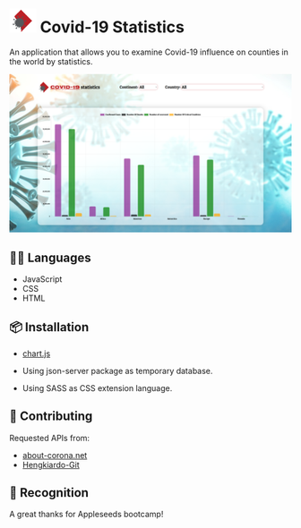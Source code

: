 # <img src="assets/images/virus-logo.png" width="48"> Covid-19 Statistics

An application that allows you to examine Covid-19 influence on counties in the world by statistics.

![](assets/images/app-view.png)

## :technologist: Languages

- JavaScript
- CSS
- HTML

## :package: Installation

- [chart.js](https://www.chartjs.org/)

- Using json-server package as temporary database.
- Using SASS as CSS extension language.

## :rocket: Contributing

Requested APIs from:

- [about-corona.net](https://about-corona.net/)
- [Hengkiardo-Git](https://github.com/hengkiardo/restcountries)

## :beers: Recognition 

A great thanks for Appleseeds bootcamp!

